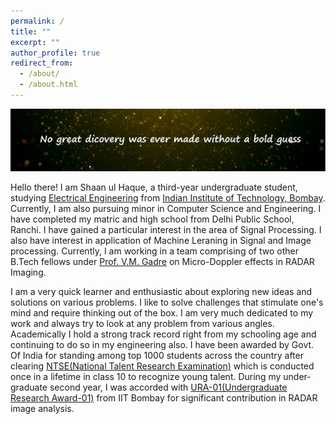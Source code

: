 ```yaml
---
permalink: /
title: ""
excerpt: ""
author_profile: true
redirect_from: 
  - /about/
  - /about.html
---
```


<img src="/images/image.jpg" alt="hi" class="inline"/>

Hello there! I am Shaan ul Haque, a third-year undergraduate student, studying [Electrical Engineering](https://www.ee.iitb.ac.in/web) from [Indian Institute of Technology, Bombay](http://iitb.ac.in/). Currently, I am also pursuing minor in Computer Science and Engineering. I have completed my matric and high school from Delhi Public School, Ranchi.
I have gained a particular interest in the area of Signal Processing. I also have interest in application of Machine Leraning in Signal and Image processing. Currently, I am working in a team comprising of two other B.Tech fellows under  [Prof. V.M. Gadre](https://www.ee.iitb.ac.in/web/people/faculty/home/vmgadre) on Micro-Doppler effects in RADAR Imaging. 

I am a very quick learner and enthusiastic about exploring new ideas and solutions on various problems. I like to solve challenges that stimulate one's mind and require thinking out of the box. I am very much dedicated to my work and always try to look at any problem from various angles. Academically I hold a strong track record right from my schooling age and continuing to do so in my engineering also. I have been awarded by Govt. Of India for standing among top 1000 students across the country after clearing [NTSE(National Talent Research Examination)](http://www.ncert.nic.in/about_ncert.html) which is conducted once in a lifetime in class 10 to recognize young talent. During my under-graduate second year, I was accorded with [URA-01(Undergraduate Research Award-01)](http://www.iitb.ac.in/newacadhome/urop.jsp) from IIT Bombay for significant contribution in RADAR image analysis. 


